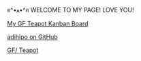 ฅ^•ﻌ•^ฅ
WELCOME TO MY PAGE! LOVE YOU!

[My GF Teapot Kanban Board](https://github.com/adihipo/todo-app)

[adihipo on GitHub](https://github.com/adihipo "adihipo")

[GF/ Teapot](https://github.com/green-fox-academy/teapot-syllabus)

